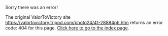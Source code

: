 

Sorry there was an error!

The original ValorToVictory site https://valortovictory.tripod.com/photo24/41-28884ph.htm returns an error code: 404 for this page. [Click here to go to the index page](../index.md).